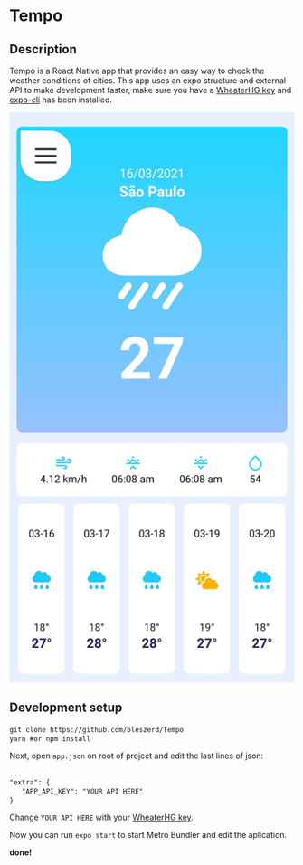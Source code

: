 
# Tempo

## Description

Tempo is a React Native app that provides an easy way to check the weather conditions of cities.
This app uses an expo structure and external API to make development faster, make sure you have a [WheaterHG key](https://console.hgbrasil.com/keys/new_key_plan) and [expo-cli](https://docs.expo.io/workflow/expo-cli/) has been installed.

<p align="center">
  <img src=".github/screenshot.jpg" />
</p>

## Development setup

```
git clone https://github.com/bleszerd/Tempo
yarn #or npm install
```
Next, open `app.json` on root of project and edit the last lines of json:

```
...
"extra": {
   "APP_API_KEY": "YOUR API HERE"
}
```
Change `YOUR API HERE` with your [WheaterHG key](https://console.hgbrasil.com/keys/new_key_plan).

Now you can run `expo start` to start Metro Bundler and edit the aplication.

**done!**